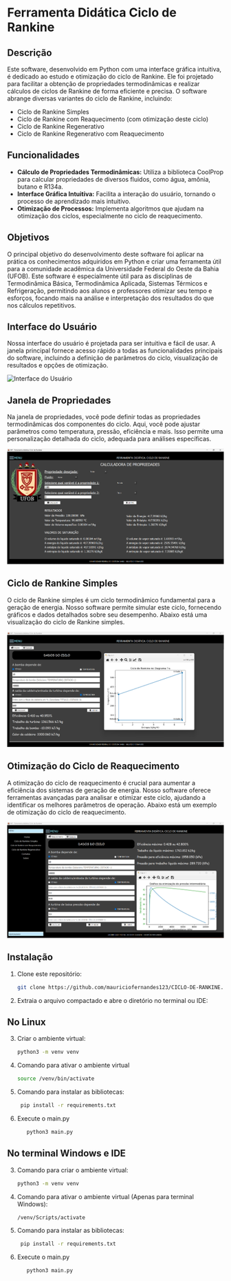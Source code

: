# Ferramenta Didática Ciclo de Rankine

## Descrição

Este software, desenvolvido em Python com uma interface gráfica intuitiva, é dedicado ao estudo e otimização do ciclo de Rankine. Ele foi projetado para facilitar a obtenção de propriedades termodinâmicas e realizar cálculos de ciclos de Rankine de forma eficiente e precisa. O software abrange diversas variantes do ciclo de Rankine, incluindo:

- Ciclo de Rankine Simples
- Ciclo de Rankine com Reaquecimento (com otimização deste ciclo)
- Ciclo de Rankine Regenerativo
- Ciclo de Rankine Regenerativo com Reaquecimento

## Funcionalidades

- **Cálculo de Propriedades Termodinâmicas:** Utiliza a biblioteca CoolProp para calcular propriedades de diversos fluidos, como água, amônia, butano e R134a.
- **Interface Gráfica Intuitiva:** Facilita a interação do usuário, tornando o processo de aprendizado mais intuitivo.
- **Otimização de Processos:** Implementa algoritmos que ajudam na otimização dos ciclos, especialmente no ciclo de reaquecimento.

## Objetivos

O principal objetivo do desenvolvimento deste software foi aplicar na prática os conhecimentos adquiridos em Python e criar uma ferramenta útil para a comunidade acadêmica da Universidade Federal do Oeste da Bahia (UFOB). Este software é especialmente útil para as disciplinas de Termodinâmica Básica, Termodinâmica Aplicada, Sistemas Térmicos e Refrigeração, permitindo aos alunos e professores otimizar seu tempo e esforços, focando mais na análise e interpretação dos resultados do que nos cálculos repetitivos.

## Interface do Usuário

Nossa interface do usuário é projetada para ser intuitiva e fácil de usar. A janela principal fornece acesso rápido a todas as funcionalidades principais do software, incluindo a definição de parâmetros do ciclo, visualização de resultados e opções de otimização.

![Interface do Usuário](caminho/para/sua/imagem_interface.png)

## Janela de Propriedades

Na janela de propriedades, você pode definir todas as propriedades termodinâmicas dos componentes do ciclo. Aqui, você pode ajustar parâmetros como temperatura, pressão, eficiência e mais. Isso permite uma personalização detalhada do ciclo, adequada para análises específicas.

![Janela de Propriedades](propriedades.png)

## Ciclo de Rankine Simples

O ciclo de Rankine simples é um ciclo termodinâmico fundamental para a geração de energia. Nosso software permite simular este ciclo, fornecendo gráficos e dados detalhados sobre seu desempenho. Abaixo está uma visualização do ciclo de Rankine simples.

![Ciclo de Rankine Simples](simples.png)

## Otimização do Ciclo de Reaquecimento

A otimização do ciclo de reaquecimento é crucial para aumentar a eficiência dos sistemas de geração de energia. Nosso software oferece ferramentas avançadas para analisar e otimizar este ciclo, ajudando a identificar os melhores parâmetros de operação. Abaixo está um exemplo de otimização do ciclo de reaquecimento.

![Otimização do Ciclo de Reaquecimento](reaquecimento.png)

## Instalação

1. Clone este repositório:
   ```bash
   git clone https://github.com/mauriciofernandes123/CICLO-DE-RANKINE.git

2. Extraia o arquivo compactado e abre o diretório no terminal ou IDE:

## No Linux

3. Criar o ambiente virtual:
   ```bash
   python3 -m venv venv
   
4. Comando para ativar o ambiente virtual
   ```bash
   source /venv/bin/activate
   
5. Comando para instalar as bibliotecas:
     ```bash
      pip install -r requirements.txt
     
6. Execute o main.py 
   ```bash
      python3 main.py

## No terminal Windows e IDE

3. Comando para criar o ambiente virtual:
   ```bash
   python3 -m venv venv
   
4. Comando para ativar o ambiente virtual (Apenas para terminal Windows):
   ```bash
   /venv/Scripts/activate

5. Comando para instalar as bibliotecas:
     ```bash
      pip install -r requirements.txt

6. Execute o main.py 
   ```bash
      python3 main.py
